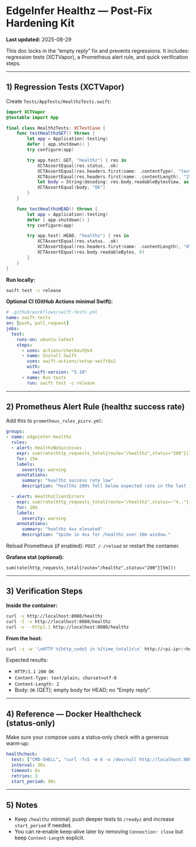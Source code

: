 # EdgeInfer Healthz — Post‑Fix Hardening Kit
**Last updated:** 2025-08-29

This doc locks in the “empty reply” fix and prevents regressions. It includes: regression tests (XCTVapor), a Prometheus alert rule, and quick verification steps.

---

## 1) Regression Tests (XCTVapor)
Create `Tests/AppTests/HealthzTests.swift`:

```swift
import XCTVapor
@testable import App

final class HealthzTests: XCTestCase {
    func testHealthzGET() throws {
        let app = Application(.testing)
        defer { app.shutdown() }
        try configure(app)

        try app.test(.GET, "healthz") { res in
            XCTAssertEqual(res.status, .ok)
            XCTAssertEqual(res.headers.first(name: .contentType), "text/plain; charset=utf-8")
            XCTAssertEqual(res.headers.first(name: .contentLength), "2")
            let body = String(decoding: res.body.readableBytesView, as: UTF8.self)
            XCTAssertEqual(body, "OK")
        }
    }

    func testHealthzHEAD() throws {
        let app = Application(.testing)
        defer { app.shutdown() }
        try configure(app)

        try app.test(.HEAD, "healthz") { res in
            XCTAssertEqual(res.status, .ok)
            XCTAssertEqual(res.headers.first(name: .contentLength), "0")
            XCTAssertEqual(res.body.readableBytes, 0)
        }
    }
}
```

**Run locally:**
```bash
swift test -c release
```

**Optional CI (GitHub Actions minimal Swift):**
```yaml
# .github/workflows/swift-tests.yml
name: swift-tests
on: [push, pull_request]
jobs:
  test:
    runs-on: ubuntu-latest
    steps:
      - uses: actions/checkout@v4
      - name: Install Swift
        uses: swift-actions/setup-swift@v2
        with:
          swift-version: "5.10"
      - name: Run tests
        run: swift test -c release
```

---

## 2) Prometheus Alert Rule (healthz success rate)
Add this to `prometheus_rules_pisrv.yml`:

```yaml
groups:
- name: edgeinfer-healthz
  rules:
  - alert: HealthzNoSuccesses
    expr: sum(rate(http_requests_total{route="/healthz",status="200"}[10m])) < 0.005
    for: 15m
    labels:
      severity: warning
    annotations:
      summary: "healthz success rate low"
      description: "healthz 200s fell below expected rate in the last 10m."

  - alert: HealthzClientErrors
    expr: sum(rate(http_requests_total{route="/healthz",status=~"4.."}[10m])) > 0.05
    for: 10m
    labels:
      severity: warning
    annotations:
      summary: "healthz 4xx elevated"
      description: "Spike in 4xx for /healthz over 10m window."
```

Reload Prometheus (if enabled): `POST /-/reload` or restart the container.

**Grafana stat (optional):**
```
sum(rate(http_requests_total{route="/healthz",status="200"}[5m]))
```

---

## 3) Verification Steps

**Inside the container:**
```bash
curl -v http://localhost:8080/healthz
curl -I -v http://localhost:8080/healthz
curl -v --http1.1 http://localhost:8080/healthz
```

**From the host:**
```bash
curl -s -w '\nHTTP %{http_code} in %{time_total}s\n' http://<pi-ip>:<host-port>/healthz
```

Expected results:
- `HTTP/1.1 200 OK`
- `Content-Type: text/plain; charset=utf-8`
- `Content-Length: 2`
- Body: `OK` (GET); empty body for HEAD; no “Empty reply”.

---

## 4) Reference — Docker Healthcheck (status‑only)
Make sure your compose uses a status‑only check with a generous warm‑up:

```yaml
healthcheck:
  test: ["CMD-SHELL", "curl -fsS -m 6 -o /dev/null http://localhost:8080/healthz || exit 1"]
  interval: 30s
  timeout: 8s
  retries: 3
  start_period: 90s
```

---

## 5) Notes
- Keep `/healthz` minimal; push deeper tests to `/readyz` and increase `start_period` if needed.
- You can re‑enable keep‑alive later by removing `Connection: close` but keep `Content-Length` explicit.
